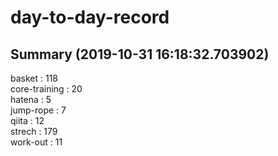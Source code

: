 # day-to-day-record  
## Summary  (2019-10-31 16:18:32.703902)  
basket : 118  
core-training : 20  
hatena : 5  
jump-rope : 7  
qiita : 12  
strech : 179  
work-out : 11  
